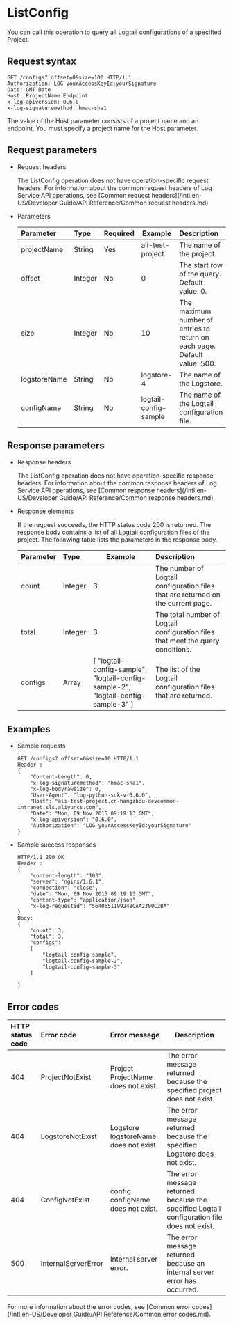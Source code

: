 # ListConfig

You can call this operation to query all Logtail configurations of a specified Project.

## Request syntax

```
GET /configs? offset=0&size=100 HTTP/1.1
Authorization: LOG yourAccessKeyId:yourSignature 
Date: GMT Date
Host: ProjectName.Endpoint
x-log-apiversion: 0.6.0
x-log-signaturemethod: hmac-sha1
```

The value of the Host parameter consists of a project name and an endpoint. You must specify a project name for the Host parameter.

## Request parameters

-   Request headers

    The ListConfig operation does not have operation-specific request headers. For information about the common request headers of Log Service API operations, see [Common request headers](/intl.en-US/Developer Guide/API Reference/Common request headers.md).

-   Parameters

    |Parameter|Type|Required|Example|Description|
    |:--------|:---|:-------|-------|:----------|
    |projectName|String|Yes|ali-test-project|The name of the project.|
    |offset|Integer|No|0|The start row of the query. Default value: 0.|
    |size|Integer|No|10|The maximum number of entries to return on each page. Default value: 500.|
    |logstoreName|String|No|logstore-4|The name of the Logstore.|
    |configName|String|No|logtail-config-sample|The name of the Logtail configuration file.|


## Response parameters

-   Response headers

    The ListConfig operation does not have operation-specific response headers. For information about the common response headers of Log Service API operations, see [Common response headers](/intl.en-US/Developer Guide/API Reference/Common response headers.md).

-   Response elements

    If the request succeeds, the HTTP status code 200 is returned. The response body contains a list of all Logtail configuration files of the project. The following table lists the parameters in the response body.

    |Parameter|Type|Example|Description|
    |:--------|:---|-------|:----------|
    |count|Integer|3|The number of Logtail configuration files that are returned on the current page.|
    |total|Integer|3|The total number of Logtail configuration files that meet the query conditions.|
    |configs|Array|\[ "logtail-config-sample", "logtail-config-sample-2", "logtail-config-sample-3" \]|The list of the Logtail configuration files that are returned.|


## Examples

-   Sample requests

    ```
    GET /configs? offset=0&size=10 HTTP/1.1
    Header :
    {
        "Content-Length": 0, 
        "x-log-signaturemethod": "hmac-sha1", 
        "x-log-bodyrawsize": 0, 
        "User-Agent": "log-python-sdk-v-0.6.0", 
        "Host": "ali-test-project.cn-hangzhou-devcommon-intranet.sls.aliyuncs.com", 
        "Date": "Mon, 09 Nov 2015 09:19:13 GMT", 
        "x-log-apiversion": "0.6.0", 
        "Authorization": "LOG yourAccessKeyId:yourSignature"
    }
    ```

-   Sample success responses

    ```
    HTTP/1.1 200 OK
    Header :
    {
        "content-length": "103", 
        "server": "nginx/1.6.1", 
        "connection": "close", 
        "date": "Mon, 09 Nov 2015 09:19:13 GMT", 
        "content-type": "application/json", 
        "x-log-requestid": "5640651199248CAA2300C2BA"
    }
    Body:
    {
        "count": 3, 
        "total": 3,
        "configs": 
        [
            "logtail-config-sample", 
            "logtail-config-sample-2", 
            "logtail-config-sample-3"
        ]
    
    }
    ```


## Error codes

|HTTP status code|Error code|Error message|Description|
|:---------------|:---------|:------------|-----------|
|404|ProjectNotExist|Project ProjectName does not exist.|The error message returned because the specified project does not exist.|
|404|LogstoreNotExist|Logstore logstoreName does not exist.|The error message returned because the specified Logstore does not exist.|
|404|ConfigNotExist|config configName does not exist.|The error message returned because the specified Logtail configuration file does not exist.|
|500|InternalServerError|Internal server error.|The error message returned because an internal server error has occurred.|

For more information about the error codes, see [Common error codes](/intl.en-US/Developer Guide/API Reference/Common error codes.md).


